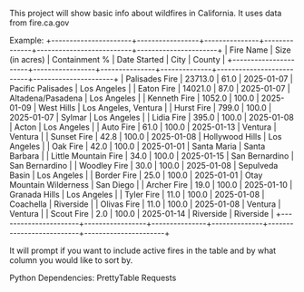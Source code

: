 This project will show basic info about wildfires in California.
It uses data from fire.ca.gov

Example:
+----------------------+-----------------+---------------+--------------+--------------------------+----------------------+
|      Fire Name       | Size (in acres) | Containment % | Date Started |           City           |        County        |
+----------------------+-----------------+---------------+--------------+--------------------------+----------------------+
|    Palisades Fire    |     23713.0     |      61.0     |  2025-01-07  |    Pacific Palisades     |     Los Angeles      |
|      Eaton Fire      |     14021.0     |      87.0     |  2025-01-07  |    Altadena/Pasadena     |     Los Angeles      |
|     Kenneth Fire     |      1052.0     |     100.0     |  2025-01-09  |        West Hills        | Los Angeles, Ventura |
|      Hurst Fire      |      799.0      |     100.0     |  2025-01-07  |          Sylmar          |     Los Angeles      |
|      Lidia Fire      |      395.0      |     100.0     |  2025-01-08  |          Acton           |     Los Angeles      |
|      Auto Fire       |       61.0      |     100.0     |  2025-01-13  |         Ventura          |       Ventura        |
|     Sunset Fire      |       42.8      |     100.0     |  2025-01-08  |     Hollywood Hills      |     Los Angeles      |
|       Oak Fire       |       42.0      |     100.0     |  2025-01-01  |       Santa Maria        |    Santa Barbara     |
| Little Mountain Fire |       34.0      |     100.0     |  2025-01-15  |      San Bernardino      |    San Bernardino    |
|     Woodley Fire     |       30.0      |     100.0     |  2025-01-08  |     Sepulveda Basin      |     Los Angeles      |
|     Border Fire      |       25.0      |     100.0     |  2025-01-01  | Otay Mountain Wilderness |      San Diego       |
|     Archer Fire      |       19.0      |     100.0     |  2025-01-10  |      Granada Hills       |     Los Angeles      |
|      Tyler Fire      |       11.0      |     100.0     |  2025-01-08  |        Coachella         |      Riverside       |
|     Olivas Fire      |       11.0      |     100.0     |  2025-01-08  |         Ventura          |       Ventura        |
|      Scout Fire      |       2.0       |     100.0     |  2025-01-14  |        Riverside         |      Riverside       |
+----------------------+-----------------+---------------+--------------+--------------------------+----------------------+

It will prompt if you want to include active fires in the table and by what column you would like to sort by.

Python Dependencies:
PrettyTable
Requests